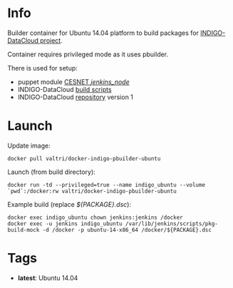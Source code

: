 # Info

Builder container for Ubuntu 14.04 platform to build packages for [INDIGO-DataCloud project](http://www.indigo-datacloud.eu/).

Container requires privileged mode as it uses pbuilder.

There is used for setup:

* puppet module [CESNET *jenkins\_node*](https://forge.puppet.com/cesnet/jenkins_node)
* INDIGO-DataCloud [build scripts](https://github.com/indigo-dc/jenkins-scripts)
* INDIGO-DataCloud [repository](http://repo.indigo-datacloud.eu/#two) version 1

# Launch

Update image:

    docker pull valtri/docker-indigo-pbuilder-ubuntu

Launch (from build directory):

    docker run -td --privileged=true --name indigo_ubuntu --volume `pwd`:/docker:rw valtri/docker-indigo-pbuilder-ubuntu

Example build (replace *${PACKAGE}.dsc*):

    docker exec indigo_ubuntu chown jenkins:jenkins /docker
    docker exec -u jenkins indigo_ubuntu /var/lib/jenkins/scripts/pkg-build-mock -d /docker -p ubuntu-14-x86_64 /docker/${PACKAGE}.dsc

# Tags

* **latest**: Ubuntu 14.04

